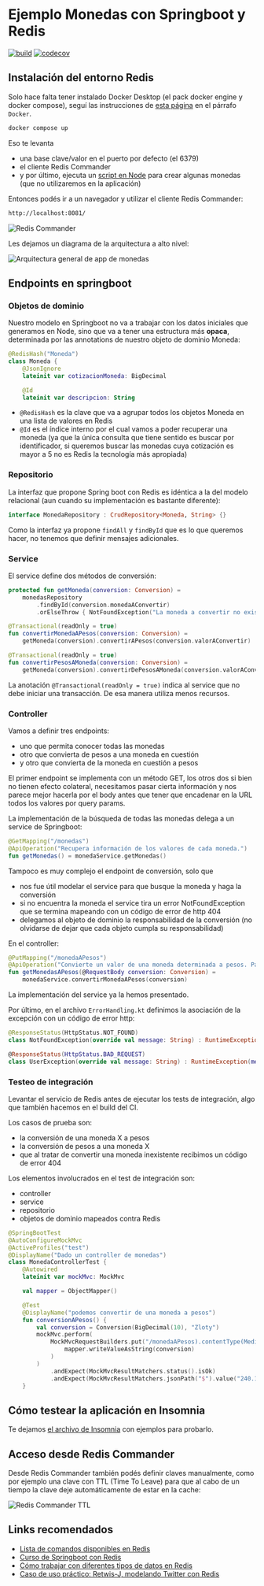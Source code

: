 # Ejemplo Monedas con Springboot y Redis

[![build](https://github.com/uqbar-project/eg-monedas-springboot-redis-kotlin/actions/workflows/build.yml/badge.svg)](https://github.com/uqbar-project/eg-monedas-springboot-redis-kotlin/actions/workflows/build.yml) [![codecov](https://codecov.io/gh/uqbar-project/eg-monedas-springboot-redis-kotlin/branch/master/graph/badge.svg?token=XWIXvKlnYK)](https://codecov.io/gh/uqbar-project/eg-monedas-springboot-redis-kotlin)

## Instalación del entorno Redis

Solo hace falta tener instalado Docker Desktop (el pack docker engine y docker compose), seguí las instrucciones de [esta página](https://phm.uqbar-project.org/material/software) en el párrafo `Docker`.

```bash
docker compose up
```

Eso te levanta 

- una base clave/valor en el puerto por defecto (el 6379) 
- el cliente Redis Commander
- y por último, ejecuta un [script en Node](./datosInicialesNode/cargaDatosInicial.js) para crear algunas monedas (que no utilizaremos en la aplicación)

Entonces podés ir a un navegador y utilizar el cliente Redis Commander:

```bash
http://localhost:8081/
```

![Redis Commander](./images/redisCommander.gif)

Les dejamos un diagrama de la arquitectura a alto nivel:

![Arquitectura general de app de monedas](./images/Arq-Monedas-Redis.png)

## Endpoints en springboot

### Objetos de dominio

Nuestro modelo en Springboot no va a trabajar con los datos iniciales que generamos en Node, sino que va a tener una estructura más **opaca**, determinada por las annotations de nuestro objeto de dominio Moneda:

```kt
@RedisHash("Moneda")
class Moneda {
    @JsonIgnore
    lateinit var cotizacionMoneda: BigDecimal

    @Id
    lateinit var descripcion: String
```

- `@RedisHash` es la clave que va a agrupar todos los objetos Moneda en una lista de valores en Redis
- `@Id` es el índice interno por el cual vamos a poder recuperar una moneda (ya que la única consulta que tiene sentido es buscar por identificador, si queremos buscar las monedas cuya cotización es mayor a 5 no es Redis la tecnología más apropiada)

### Repositorio

La interfaz que propone Spring boot con Redis es idéntica a la del modelo relacional (aun cuando su implementación es bastante diferente):

```kt
interface MonedaRepository : CrudRepository<Moneda, String> {}
```

Como la interfaz ya propone `findAll` y `findById` que es lo que queremos hacer, no tenemos que definir mensajes adicionales.

### Service

El service define dos métodos de conversión:

```kt
protected fun getMoneda(conversion: Conversion) =
    monedasRepository
        .findById(conversion.monedaAConvertir)
        .orElseThrow { NotFoundException("La moneda a convertir no existe") }

@Transactional(readOnly = true)
fun convertirMonedaAPesos(conversion: Conversion) =
    getMoneda(conversion).convertirAPesos(conversion.valorAConvertir)

@Transactional(readOnly = true)
fun convertirPesosAMoneda(conversion: Conversion) =
    getMoneda(conversion).convertirDePesosAMoneda(conversion.valorAConvertir)
```

La anotación `@Transactional(readOnly = true)` indica al service que no debe iniciar una transacción. De esa manera utiliza menos recursos.

### Controller

Vamos a definir tres endpoints:

- uno que permita conocer todas las monedas
- otro que convierta de pesos a una moneda en cuestión
- y otro que convierta de la moneda en cuestión a pesos

El primer endpoint se implementa con un método GET, los otros dos si bien no tienen efecto colateral, necesitamos pasar cierta información y nos parece mejor hacerla por el body antes que tener que encadenar en la URL todos los valores por query params.

La implementación de la búsqueda de todas las monedas delega a un service de Springboot:

```kt
@GetMapping("/monedas")
@ApiOperation("Recupera información de los valores de cada moneda.")
fun getMonedas() = monedaService.getMonedas()
```

Tampoco es muy complejo el endpoint de conversión, solo que

- nos fue útil modelar el service para que busque la moneda y haga la conversión
- si no encuentra la moneda el service tira un error NotFoundException que se termina mapeando con un código de error de http 404
- delegamos al objeto de dominio la responsabilidad de la conversión (no olvidarse de dejar que cada objeto cumpla su responsabilidad)

En el controller:

```kt
@PutMapping("/monedaAPesos")
@ApiOperation("Convierte un valor de una moneda determinada a pesos. Para conocer la lista de monedas disponibles tenés el endpoint /GET. Se distinguen mayúsculas de minúsculas. Ejemplo: si 1 zloty está 24 pesos, al convertir 10 zlotys obtendremos 240 pesos.")
fun getMonedasAPesos(@RequestBody conversion: Conversion) =
    monedaService.convertirMonedaAPesos(conversion)
```

La implementación del service ya la hemos presentado.

Por último, en el archivo `ErrorHandling.kt` definimos la asociación de la excepción con un código de error http:

```kt
@ResponseStatus(HttpStatus.NOT_FOUND)
class NotFoundException(override val message: String) : RuntimeException(message)

@ResponseStatus(HttpStatus.BAD_REQUEST)
class UserException(override val message: String) : RuntimeException(message)
```

### Testeo de integración

Levantar el servicio de Redis antes de ejecutar los tests de integración, algo que también hacemos en el build del CI. 

Los casos de prueba son:

- la conversión de una moneda X a pesos
- la conversión de pesos a una moneda X
- que al tratar de convertir una moneda inexistente recibimos un código de error 404

Los elementos involucrados en el test de integración son:

- controller
- service
- repositorio
- objetos de dominio mapeados contra Redis

```kt
@SpringBootTest
@AutoConfigureMockMvc
@ActiveProfiles("test")
@DisplayName("Dado un controller de monedas")
class MonedaControllerTest {
    @Autowired
    lateinit var mockMvc: MockMvc

    val mapper = ObjectMapper()

    @Test
    @DisplayName("podemos convertir de una moneda a pesos")
    fun conversionAPesos() {
        val conversion = Conversion(BigDecimal(10), "Zloty")
        mockMvc.perform(
            MockMvcRequestBuilders.put("/monedaAPesos).contentType(MediaType.APPLICATION_JSON).content(
                mapper.writeValueAsString(conversion)
            )
        )
            .andExpect(MockMvcResultMatchers.status().isOk)
            .andExpect(MockMvcResultMatchers.jsonPath("$").value("240.1"))
    }
```

## Cómo testear la aplicación en Insomnia

Te dejamos [el archivo de Insomnia](./Insomnia_Monedas_Redis.json) con ejemplos para probarlo.

## Acceso desde Redis Commander

Desde Redis Commander también podés definir claves manualmente, como por ejemplo una clave con TTL (Time To Leave) para que al cabo de un tiempo la clave deje automáticamente de estar en la cache:

![Redis Commander TTL](./images/redisCommanderTTL.gif)

## Links recomendados

- [Lista de comandos disponibles en Redis](https://redis.io/commands/)
- [Curso de Springboot con Redis](https://developer.redis.com/develop/java/redis-and-spring-course)
- [Cómo trabajar con diferentes tipos de datos en Redis](https://redis.io/docs/reference/patterns/twitter-clone/)
- [Caso de uso práctico: Retwis-J, modelando Twitter con Redis](https://docs.spring.io/spring-data/data-keyvalue/examples/retwisj/current/)
